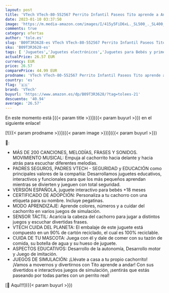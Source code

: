 ```yaml
---
layout: post
title: 'VTech VTech-80-552567 Perrito Infantil Paseos Tito aprende a Andar  Juguete para bebés +18 Meses  versión española  Multicolor  único  80-552567 '
date: 2023-01-10 03:37:50
image: 'https://m.media-amazon.com/images/I/415y5FiD6xL._SL500_._SL400_.jpg'
comments: true
category: ofertas
author: 'tole.es'
slug: 'B09T3R3628-es VTech VTech-80-552567 Perrito Infantil Paseos Tito aprende...'
sku: 'B09T3R3628-es'
tags: [ 'Juguetes','Juguetes electrónicos','Juguetes para Bebés y primera infancia','Juguetes para bebés','Juguetes y juegos','Mascotas electrónicas','bebés','vtech','🇪🇸', ]
actualPrice: 26.57 EUR
currency: EUR
price: 26.57
comparePrice: 44.99 EUR
prodname: 'VTech VTech-80-552567 Perrito Infantil Paseos Tito aprende a Andar  Juguete para bebés +18 Meses  versión española  Multicolor  único  80-552567 '
country: 'es'
flag: '🇪🇸'
brand: 'VTech'
buyurl: 'https://www.amazon.es/dp/B09T3R3628/?tag=tolees-21'
descuento: '40.94'
average: '26.57'
---
```


En este momento está [{{< param title >}}]({{< param buyurl >}}) en el siguiente enlace!

[![{{< param prodname >}}]({{< param image >}})]({{< param buyurl >}})

🔎:

- MÁS DE 200 CANCIONES, MELODÍAS, FRASES Y SONIDOS. MOVIMIENTO MUSICAL: Empuja al cachorrito hacia delante y hacia atrás para escuchar diferentes melodías.
- PADRES SEGUROS, PADRES VTECH - SEGURIDAD y EDUCACIÓN como principales valores de la compañía: Desarrollamos juguetes educativos, interactivos y funcionales para que los más pequeños aprendan mientras se divierten y jueguen con total seguridad.
- VERSIÓN ESPAÑOLA, juguete interactivo para bebés +18 meses
- CERTIFICADO DE ADOPCIÓN: Personaliza a tu cachorro con una etiqueta para su nombre. Incluye pegatinas.
- MODO APRENDIZAJE: Aprende colores, números y a cuidar del cachorrito en varios juegos de simulación.
- SENSOR TÁCTIL: Acaricia la cabeza del cachorro para jugar a distintos juegos y escuchar divertidas frases.
- VTECH CUIDA DEL PLANETA: El embalaje de este juguete está compuesto en un 90% de cartón reciclado, el cual es 100% reciclable.
- CUIDA DE TU MASCOTA: Juega con él y dale de comer con su tazón de comida, su botella de agua y su hueso de juguete.
- ASPECTOS EDUCATIVOS: Desarrollo de la autonomía, Desarrollo motor y Juego de imitación.
- JUEGOS DE SIMULACIÓN: ¡Llévate a casa a tu propio cachorrito! ¡Vamos a movernos y divertirnos con Tito aprende a andar! Con sus divertidos e interactivos juegos de simulación, ¡sentirás que estás paseando por todas partes con un perrito real!

[🛒 Aquí!!!]({{< param buyurl >}})
